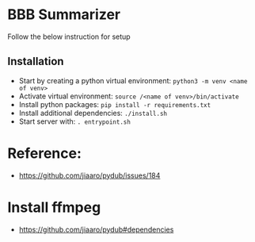 # BBB Summarizer
Follow the below instruction for setup

## Installation
- Start by creating a python virtual environment: `python3 -m venv <name of venv>`
- Activate virtual environment: `source /<name of venv>/bin/activate`
- Install python packages: `pip install -r requirements.txt`
- Install additional dependencies: `./install.sh`
- Start server with:  `. entrypoint.sh`

# Reference:
- https://github.com/jiaaro/pydub/issues/184
# Install ffmpeg
- https://github.com/jiaaro/pydub#dependencies